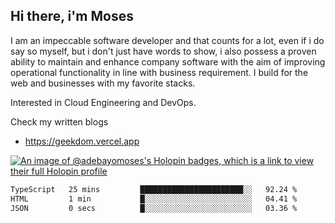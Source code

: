 ## Hi there, i'm Moses

I am an impeccable software developer and that counts for a lot, even if i do say so myself, but i don't just have words to show, i also possess a proven ability to maintain and enhance company software with the aim of improving operational functionality in line with business requirement. I build for the web and businesses with my favorite stacks.

Interested in Cloud Engineering and DevOps.

Check my written blogs
- https://geekdom.vercel.app

[![An image of @adebayomoses's Holopin badges, which is a link to view their full Holopin profile](https://holopin.me/adebayomoses)](https://holopin.io/@adebayomoses)

<!--START_SECTION:waka-->

```txt
TypeScript   25 mins         ███████████████████████░░   92.24 %
HTML         1 min           █░░░░░░░░░░░░░░░░░░░░░░░░   04.41 %
JSON         0 secs          █░░░░░░░░░░░░░░░░░░░░░░░░   03.36 %
```

<!--END_SECTION:waka-->
